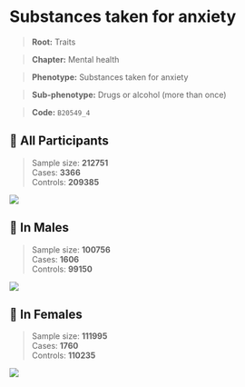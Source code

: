 # Substances taken for anxiety
> **Root:** Traits  

> **Chapter:** Mental health  

> **Phenotype:** Substances taken for anxiety  

> **Sub-phenotype:** Drugs or alcohol (more than once)  

> **Code:** `B20549_4`

## 🧪 All Participants  
> Sample size: **212751**  
> Cases: **3366**  
> Controls: **209385**
<img src="/Traits/Figures/ALL/B20549_4.png"/>
<CsvTable src="/public/Traits/Data/ALL/LG_B20549_4.csv" label="🔍 View full results" />

## 👨 In Males  
> Sample size: **100756**  
> Cases: **1606**  
> Controls: **99150**
<img src="/Traits/Figures/Male/B20549_4.png"/>
<CsvTable src="/public/Traits/Data/Male/LG_B20549_4.csv" label="🔍 View full results" />

## 👩 In Females  
> Sample size: **111995**  
> Cases: **1760**  
> Controls: **110235**
<img src="/Traits/Figures/Female/B20549_4.png"/>
<CsvTable src="/public/Traits/Data/Female/LG_B20549_4.csv" label="🔍 View full results" />
